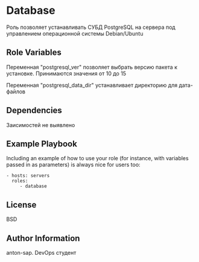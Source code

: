 Database
=========

Роль позволяет устанавливать СУБД PostgreSQL на сервера под управлением операционной системы Debian/Ubuntu 

Role Variables
--------------
Переменная "postgresql_ver" позволяет выбрать версию пакета к установке. Принимаются значения от 10 до 15

Переменная "postgresql_data_dir" устанавливает директорию для дата-файлов

Dependencies
------------

Заисимостей не выявлено

Example Playbook
----------------

Including an example of how to use your role (for instance, with variables passed in as parameters) is always nice for users too:

    - hosts: servers
      roles:
         - database

License
-------

BSD

Author Information
------------------

anton-sap. DevOps студент
